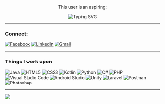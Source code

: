 
<p align="center">This user is an aspiring: </p>

<p align="center">
<img src="https://readme-typing-svg.herokuapp.com?font=Fira+Code&pause=1000&color=F7DC00&center=true&vCenter=true&width=438&lines=Software+Engineer;Game+Developer;Mobile+Developer" alt="Typing SVG" /> </p>

---------------------------

  <h3>Connect:</h3>

[![Facebook](https://img.shields.io/badge/Facebook-%231877F2.svg?style=for-the-badge&logo=Facebook&logoColor=white)](https://www.facebook.com/hyudz.esguerra.1)
[![LinkedIn](https://img.shields.io/badge/linkedin-%230077B5.svg?style=for-the-badge&logo=linkedin&logoColor=white)](https://www.linkedin.com/in/fraion-hyudz-esguerra-914645125/)
[![Gmail](https://img.shields.io/badge/Gmail-D14836?style=for-the-badge&logo=gmail&logoColor=white)](mailto:fraionhyudz10@gmail.com)

---------------------------
<h3> Things I work upon</h3>

![Java](https://img.shields.io/badge/java-%23ED8B00.svg?style=for-the-badge&logo=java&logoColor=white)
![HTML5](https://img.shields.io/badge/html5-%23E34F26.svg?style=for-the-badge&logo=html5&logoColor=white)
![CSS3](https://img.shields.io/badge/css3-%231572B6.svg?style=for-the-badge&logo=css3&logoColor=white)
![Kotlin](https://img.shields.io/badge/Kotlin-purple?style=for-the-badge&logo=kotlin&logoColor=white)
![Python](https://img.shields.io/badge/Python-green?style=for-the-badge&logo=python&logoColor=white)
![C#](https://img.shields.io/badge/C%23-navy?style=for-the-badge&logo=C%23&logoColor=white)
![PHP](https://img.shields.io/badge/PHP-purple?style=for-the-badge&logo=PHP&logoColor=%23777BB3)
![Visual Studio Code](https://img.shields.io/badge/VS_Code-blue?style=for-the-badge&logo=visual%20studio%20code)
![Android Studio](https://img.shields.io/badge/Android_Studio-blue?style=for-the-badge&logo=android%20studio&logoColor=white)
![Unity](https://img.shields.io/badge/Unity-grey?style=for-the-badge&logo=Unity&logoColor=white)
![Laravel](https://img.shields.io/badge/laravel-black?style=for-the-badge&logo=Laravel&logoColor=red)
![Postman](https://img.shields.io/badge/postman-black?style=for-the-badge&logo=postman&logoColor=orange)
![Photoshop](https://img.shields.io/badge/photoshop-white?style=for-the-badge&logo=adobe-photoshop&logoColor=%2300008B)

-------------------------
![](https://komarev.com/ghpvc/?username=Hyudz&style=for-the-badge)
